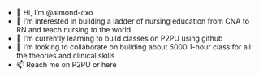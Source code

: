 - 👋 Hi, I’m @almond-cxo
- 👀 I’m interested in building a ladder of nursing education from CNA to RN and teach nursing to the world
- 🌱 I’m currently learning to build classes on P2PU using github
- 💞️ I’m looking to collaborate on building about 5000 1-hour class for all the theories and clinical skills
- 📫 Reach me on P2PU or here

<!---
almond-cxo/almond-cxo is a ✨ special ✨ repository because its `README.md` (this file) appears on your GitHub profile.
You can click the Preview link to take a look at your changes.
--->
